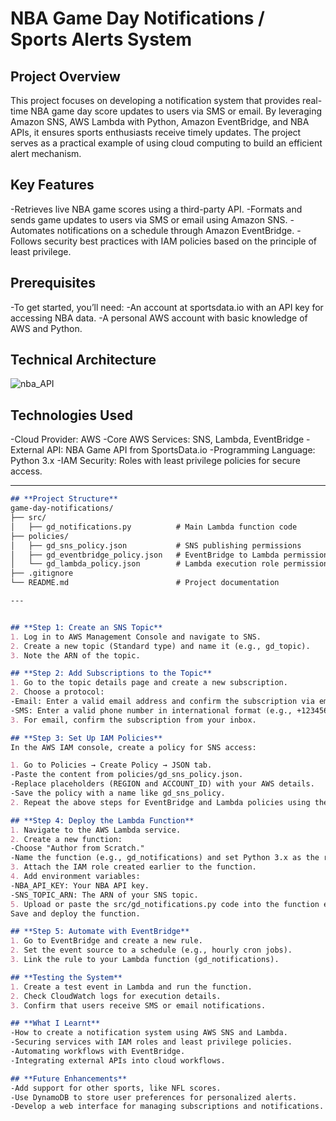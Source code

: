 # NBA Game Day Notifications / Sports Alerts System

## **Project Overview**
This project focuses on developing a notification system that provides real-time NBA game day score updates to users via SMS or email. By leveraging Amazon SNS, AWS Lambda with Python, Amazon EventBridge, and NBA APIs, it ensures sports enthusiasts receive timely updates. The project serves as a practical example of using cloud computing to build an efficient alert mechanism.

## **Key Features**
-Retrieves live NBA game scores using a third-party API.
-Formats and sends game updates to users via SMS or email using Amazon SNS.
-Automates notifications on a schedule through Amazon EventBridge.
-Follows security best practices with IAM policies based on the principle of least privilege.

## **Prerequisites**
-To get started, you’ll need:
-An account at sportsdata.io with an API key for accessing NBA data.
-A personal AWS account with basic knowledge of AWS and Python.

## **Technical Architecture**
![nba_API](https://github.com/user-attachments/assets/5e19635e-0685-4c07-9601-330f7d1231f9)

## **Technologies Used**
-Cloud Provider: AWS
-Core AWS Services: SNS, Lambda, EventBridge
-External API: NBA Game API from SportsData.io
-Programming Language: Python 3.x
-IAM Security: Roles with least privilege policies for secure access.

---
```markdown
## **Project Structure**
game-day-notifications/
├── src/
│   ├── gd_notifications.py          # Main Lambda function code
├── policies/
│   ├── gd_sns_policy.json           # SNS publishing permissions
│   ├── gd_eventbridge_policy.json   # EventBridge to Lambda permissions
│   └── gd_lambda_policy.json        # Lambda execution role permissions
├── .gitignore
└── README.md                        # Project documentation

---


## **Step 1: Create an SNS Topic**
1. Log in to AWS Management Console and navigate to SNS.
2. Create a new topic (Standard type) and name it (e.g., gd_topic).
3. Note the ARN of the topic.

## **Step 2: Add Subscriptions to the Topic**
1. Go to the topic details page and create a new subscription.
2. Choose a protocol:
-Email: Enter a valid email address and confirm the subscription via email.
-SMS: Enter a valid phone number in international format (e.g., +1234567890).
3. For email, confirm the subscription from your inbox.

## **Step 3: Set Up IAM Policies**
In the AWS IAM console, create a policy for SNS access:

1. Go to Policies → Create Policy → JSON tab.
-Paste the content from policies/gd_sns_policy.json.
-Replace placeholders (REGION and ACCOUNT_ID) with your AWS details.
-Save the policy with a name like gd_sns_policy.
2. Repeat the above steps for EventBridge and Lambda policies using the corresponding JSON files.

## **Step 4: Deploy the Lambda Function**
1. Navigate to the AWS Lambda service.
2. Create a new function:
-Choose "Author from Scratch."
-Name the function (e.g., gd_notifications) and set Python 3.x as the runtime.
3. Attach the IAM role created earlier to the function.
4. Add environment variables:
-NBA_API_KEY: Your NBA API key.
-SNS_TOPIC_ARN: The ARN of your SNS topic.
5. Upload or paste the src/gd_notifications.py code into the function editor.
Save and deploy the function.

## **Step 5: Automate with EventBridge**
1. Go to EventBridge and create a new rule.
2. Set the event source to a schedule (e.g., hourly cron jobs).
3. Link the rule to your Lambda function (gd_notifications).

## **Testing the System**
1. Create a test event in Lambda and run the function.
2. Check CloudWatch logs for execution details.
3. Confirm that users receive SMS or email notifications.

## **What I Learnt**
-How to create a notification system using AWS SNS and Lambda.
-Securing services with IAM roles and least privilege policies.
-Automating workflows with EventBridge.
-Integrating external APIs into cloud workflows.

## **Future Enhancements**
-Add support for other sports, like NFL scores.
-Use DynamoDB to store user preferences for personalized alerts.
-Develop a web interface for managing subscriptions and notifications.
  


